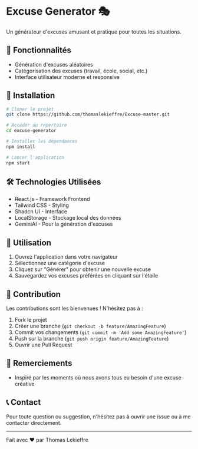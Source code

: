 # Excuse Generator 🎭

Un générateur d'excuses amusant et pratique pour toutes les situations.

## 🌟 Fonctionnalités

- Génération d'excuses aléatoires
- Catégorisation des excuses (travail, école, social, etc.)
- Interface utilisateur moderne et responsive

## 🚀 Installation

```bash
# Cloner le projet
git clone https://github.com/thomaslekieffre/Excuse-master.git

# Accéder au répertoire
cd excuse-generator

# Installer les dépendances
npm install

# Lancer l'application
npm start
```

## 🛠️ Technologies Utilisées

- React.js - Framework Frontend
- Tailwind CSS - Styling
- Shadcn UI - Interface
- LocalStorage - Stockage local des données
- GeminiAI - Pour la génération d'excuses

## 📱 Utilisation

1. Ouvrez l'application dans votre navigateur
2. Sélectionnez une catégorie d'excuse
3. Cliquez sur "Générer" pour obtenir une nouvelle excuse
4. Sauvegardez vos excuses préférées en cliquant sur l'étoile

## 🤝 Contribution

Les contributions sont les bienvenues ! N'hésitez pas à :

1. Fork le projet
2. Créer une branche (`git checkout -b feature/AmazingFeature`)
3. Commit vos changements (`git commit -m 'Add some AmazingFeature'`)
4. Push sur la branche (`git push origin feature/AmazingFeature`)
5. Ouvrir une Pull Request

## 🙏 Remerciements

- Inspiré par les moments où nous avons tous eu besoin d'une excuse créative

## 📞 Contact

Pour toute question ou suggestion, n'hésitez pas à ouvrir une issue ou à me contacter directement.

---

Fait avec ❤️ par Thomas Lekieffre
